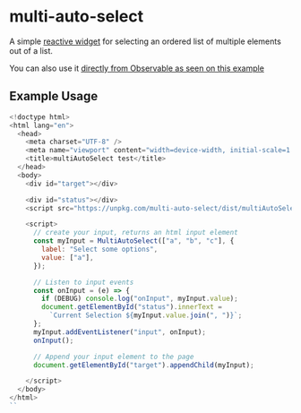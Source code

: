 # multi-auto-select

A simple [reactive widget](https://johnguerra.co/reactiveWidgets) for selecting an ordered list of multiple elements out of a list.

You can also use it [directly from Observable as seen on this example](https://observablehq.com/@john-guerra/import-observable-notebook-libraries-in-vanila-js)

## Example Usage

```js
<!doctype html>
<html lang="en">
  <head>
    <meta charset="UTF-8" />
    <meta name="viewport" content="width=device-width, initial-scale=1.0" />
    <title>multiAutoSelect test</title>
  </head>
  <body>
    <div id="target"></div>

    <div id="status"></div>
    <script src="https://unpkg.com/multi-auto-select/dist/multiAutoSelect.js"></script>

    <script>
      // create your input, returns an html input element
      const myInput = MultiAutoSelect(["a", "b", "c"], {
        label: "Select some options",
        value: ["a"],
      });

      // Listen to input events
      const onInput = (e) => {
        if (DEBUG) console.log("onInput", myInput.value);
        document.getElementById("status").innerText =
          `Current Selection ${myInput.value.join(", ")}`;
      };
      myInput.addEventListener("input", onInput);
      onInput();

      // Append your input element to the page
      document.getElementById("target").appendChild(myInput);

    </script>
  </body>
</html>
``
```
